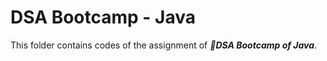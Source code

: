 # DSA Bootcamp - Java
This folder contains codes of the assignment of ***:school_satchel:DSA Bootcamp of Java***. 
